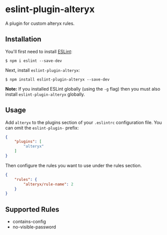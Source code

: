 # eslint-plugin-alteryx

A plugin for custom alteryx rules.

## Installation

You'll first need to install [ESLint](http://eslint.org):

```
$ npm i eslint --save-dev
```

Next, install `eslint-plugin-alteryx`:

```
$ npm install eslint-plugin-alteryx --save-dev
```

**Note:** If you installed ESLint globally (using the `-g` flag) then you must also install `eslint-plugin-alteryx` globally.

## Usage

Add `alteryx` to the plugins section of your `.eslintrc` configuration file. You can omit the `eslint-plugin-` prefix:

```json
{
    "plugins": [
        "alteryx"
    ]
}
```


Then configure the rules you want to use under the rules section.

```json
{
    "rules": {
        "alteryx/rule-name": 2
    }
}
```

## Supported Rules

* contains-config
* no-visible-password





